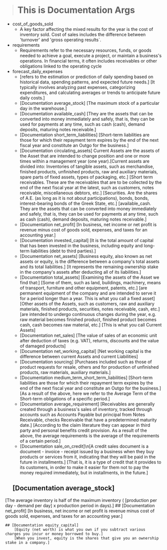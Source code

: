 ># This is Documentation Args 


-  cost_of_goods_sold
    - A key factor affecting the mixed results for the year is the cost of inventory sold. Cost of sales includes the difference between 'turnover' and 'gross operating results`.
- requirements
    - Requirements refer to the necessary resources, funds, or goods needed to achieve a goal, execute a project, or maintain a business's operations. In financial terms, it often includes receivables or other obligations linked to the operating cycle
- forecast_daily_expenses
    - [refers to the estimation or prediction of daily spending based on historical data, spending patterns, and expected future needs.] [It typically involves analyzing past expenses, categorizing expenditures, and calculating averages or trends to anticipate future daily costs.]
    - [Documentation average_stock]
[The maximum stock of a particular day in the warehouse.]
    - [Documentation available_cash]
[They are the assets that can be converted into money immediately and safely, that is, they can be used for payments at any time, such as cash (cash), demand deposits, maturing notes receivable.]
    - [Documentation short_term_liabilities]
[Short-term liabilities are those for which their repayment term expires by the end of the next fiscal year and constitute an Outgo for the business.]
    - [Documentation circulating_assets]
Current Assets are the assets of the Asset that are intended to change position and one or more times within a management year (one year).[Current assets are divided into: Inventories of tangible assets, such as merchandise, finished products, unfinished products, raw and auxiliary materials, spare parts of fixed assets, types of packaging, etc.] [Short term receivables. These are the receivables that are to be collected by the end of the next fiscal year at the latest, such as customers, notes receivable, miscellaneous debtors, etc.]
[Securities. Are the shares of A.E. (as long as it is not about participations), bonds, bonds, interest-bearing bonds of the Greek State, etc.] [available_cash. They are the assets that can be converted into money immediately and safely, that is, they can be used for payments at any time, such as cash (cash), demand deposits, maturing notes receivable.]
    - [Documentation net_profit]
[In business, net income or net profit is revenue minus cost of goods sold, expenses, and taxes for an accounting year.]
    - [Documentation invested_capital]
[It is the total amount of capital that has been invested in the business, including equity and long-term liabilities (debt to third parties).]
    - [Documentation net_assets]
[Business equity, also known as net assets or equity, is the difference between a company's total assets and its total liabilities.]
[It represents the remaining ownership stake in the company's assets after deducting all of its liabilities.]
    - [Documentation total_assets]
[Examining the assets of the Asset we find that:]
[Some of them, such as land, buildings, machinery, means of transport, furniture and other equipment, patents, etc.]
[are permanent equipment of the company and are intended to serve it for a period longer than a year. This is what you call a fixed asset]
[Other assets of the Assets, such as customers, raw and auxiliary materials, finished products, securities, notes receivable, cash, etc.]
[are intended to undergo continuous changes during the year, e.g. raw material becomes finished product, finished product becomes cash, cash becomes raw material, etc.]
[This is what you call Current Assets]
    - [Documentation net_sales]
[The value of sales of an economic unit after deduction of taxes (e.g. VAT), returns, discounts and the value of damaged products]
    - [Documentation net_working_capital]
[Net working capital is the difference between current Assets and current Liabilities]
    - [Documentation sourcing]
[Purchases included such as those of product requests for resale, others and for production of unfinished products, raw materials, auxiliary materials.]
    - [Documentation medium_term_short_term_liabilities]
[Short-term liabilities are those for which their repayment term expires by the end of the next fiscal year and constitute an Outgo for the business.]
[As a result of the above, here we refer to the Average Term of the Short-term obligations of a specific period.]
    - [Documentation average_requirement]
[Receivables are generally created through a business's sales of inventory, tracked through accounts such as Accounts Payable but principal from Notes Receivable, checks Receivable that have a predetermined maturity date.]
[According to the claim literature they can appear in third party and personal benefits credit provision. As a result of the above, the average requirements is the average of the requirements of a certain period.]
    - [Documentation sale_on_credit]\n[A credit sales document is a document - invoice - receipt issued by a business when they buy products or services from it, indicating that they will be paid in the future in installments.]
[That is, it is a type of credit that it provides to its customers, in order to make it easier for them not to pay the money required immediately, but in installments, in the future.]
    ## [Documentation average_stock]
[The average inventory is half of the maximum inventory ( [production per day - demand per day] x production period in days).]
    ## [Documentation net_profit]
        [In business, net income or net profit is revenue minus cost of goods sold, expenses, and taxes for an accounting year.]

    ## [Documentation equity_capital]
        [Equity (net worth) is what you own if you subtract various charges you incur or money borrowed to buy.]
        [When you invest, equity is the shares that give you an ownership stake in a company.]
